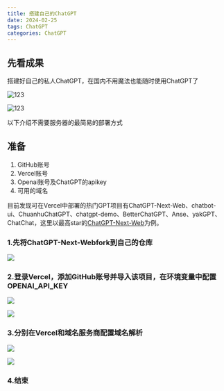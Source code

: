 ```yaml
---
title: 搭建自己的ChatGPT
date: 2024-02-25
tags: ChatGPT
categories: ChatGPT
---
```


## 先看成果
搭建好自己的私人ChatGPT，在国内不用魔法也能随时使用ChatGPT了

![123](https://images.weserv.nl/?url=https://files.mdnice.com/user/57040/09eac823-a5a5-425b-8dda-4b9422b9f0a7.png)

![123](https://images.weserv.nl/?url=https://files.mdnice.com/user/57040/7100bf61-7167-4661-9f9a-a25928920e9e.png)

以下介绍不需要服务器的最简易的部署方式

## 准备
1. GitHub账号
2. Vercel账号
3. Openai账号及ChatGPT的apikey
4. 可用的域名

目前发现可在Vercel中部署的热门GPT项目有ChatGPT-Next-Web、chatbot-ui、ChuanhuChatGPT、chatgpt-demo、BetterChatGPT、Anse、yakGPT、ChatChat，这里以最高star的[ChatGPT-Next-Web](https://github.com/ChatGPTNextWeb/ChatGPT-Next-Web)为例。

### 1.先将ChatGPT-Next-Webfork到自己的仓库

![](https://images.weserv.nl/?url=https://files.mdnice.com/user/57040/66cfbd7a-f8a3-41c8-a4dc-eac1a1a2f0a9.png)

### 2.登录Vercel，添加GitHub账号并导入该项目，在环境变量中配置OPENAI_API_KEY

![](https://images.weserv.nl/?url=https://files.mdnice.com/user/57040/b187ca02-9963-44fe-b80f-76ba92759a3a.png)

![](https://images.weserv.nl/?url=https://files.mdnice.com/user/57040/9d62fb4b-6a54-452c-adc5-eb11f1040aa5.png)
### 3.分别在Vercel和域名服务商配置域名解析

![](https://images.weserv.nl/?url=https://files.mdnice.com/user/57040/26193f3a-1fcd-4024-8483-f45fb0dfea52.png)

![](https://images.weserv.nl/?url=https://files.mdnice.com/user/57040/788a27b8-fe45-4a12-a731-38e52c85253b.png)

### 4.结束